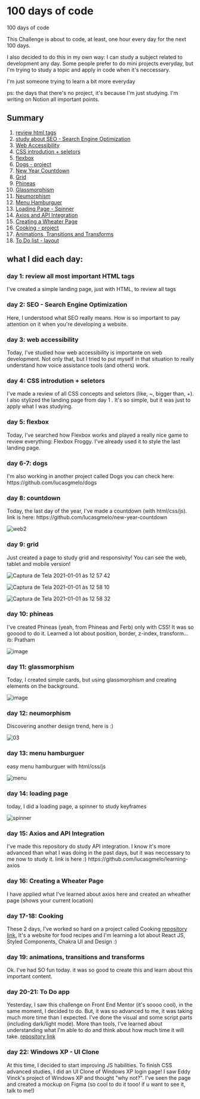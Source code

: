<h1>100 days of code</h1> 100 days of code

<p>This Challenge is about to code, at least, one hour every day for the next 100 days.</p>
<p>I also decided to do this in my own way: I can study a subject related to development any day. Some people prefer to do mini projects everyday, but I'm trying to study a topic and apply in code when it's neccessary.</p>
<p>I'm just someone trying to learn a bit more everyday </p>
<p> ps: the days that there's no project, it's because I'm just studying. I'm writing on Notion all important points.</p>

<h2>Summary</h2> 
<ol>
  <li><a href="#day1">review html tags</a></li>
  <li><a href="#day2">study about SEO - Search Engine Optimization </a></li>
  <li><a href="#day3">Web Accessibility</a></li>
  <li><a href="#day4">CSS introdution + seletors</a></li>
  <li><a href="#day5">flexbox</a></li>
  <li><a href="#day6">Dogs - project</a></li>
  <li><a href="#day8">New Year Countdown </a></li>
  <li><a href="#day9">Grid</a></li>
  <li><a href="#day10">Phineas</a></li>
  <li><a href="#day11">Glassmorphism</a></li>
  <li><a href="#day12">Neumorphism</a></li>
  <li><a href="#day13">Menu Hamburguer</a></li>
  <li><a href="#day14">Loading Page - Spinner</a></li>
  <li><a href="#day15">Axios and API Integration</a></li>
  <li><a href="#day16">Creating a Wheater Page</a></li>
  <li><a href="#day17">Cooking - project</a></li>
  <li><a href="#day19">Animations, Transitions and Transforms</a></li>
  <li><a href="#day20">To Do list - layout</a></li>




  
</ol>

<h2>what I did each day: </h2> 

<h3 id="day1"> day 1: review all most important HTML tags </h3>
<p>I've created a simple landing page, just with HTML, to review all tags</p>

<h3 id="day2"> day 2: SEO - Search Engine Optimization </h3>
<p>Here, I understood what SEO really means. How is so important to pay attention on it when you're developing a website. </p>

<h3 id="day3"> day 3: web accessibility </h3>
<p>Today, I've studied how web accessibility is importante on web development. Not only that, but I tried to put myself in that situation to really understand how voice assistance tools (and others) work.</p>

<h3 id="day4"> day 4: CSS introdution + seletors </h3>
<p>I've made a review of all CSS concepts and seletors (like, ~, bigger than, +). I also stylized the landing page from day 1 . It's so simple, but it was just to apply what I was studying. </p>

<h3 id="day5"> day 5: flexbox </h3>
<p>Today, I've searched how Flexbox works and played a really nice game to review everything: Flexbox Froggy. I've already used it to style the last landing page.</p>

<h3 id="day6"> day 6-7: dogs </h3>
<p>I'm also working in another project called Dogs you can check here: https://github.com/lucasgmelo/dogs </p>

<h3 id="day8"> day 8: countdown </h3>
<p>Today, the last day of the year, I've made a countdown (with html/css/js). link is here: https://github.com/lucasgmelo/new-year-countdown</p>

![web2](https://user-images.githubusercontent.com/61155203/103442081-bf359380-4c31-11eb-8504-0622f55a005c.gif)

<h3 id="day9"> day 9: grid </h3>
<p>Just created a page to study grid and responsivity! You can see the web, tablet and mobile version!</p>

![Captura de Tela 2021-01-01 às 12 57 42](https://user-images.githubusercontent.com/61155203/103442065-93b2a900-4c31-11eb-91d4-d62c6a83c00e.png)

![Captura de Tela 2021-01-01 às 12 58 10](https://user-images.githubusercontent.com/61155203/103442067-96150300-4c31-11eb-81d2-3b48d1563e06.png)

![Captura de Tela 2021-01-01 às 12 58 32](https://user-images.githubusercontent.com/61155203/103442068-97dec680-4c31-11eb-909a-9351fca80316.png)

<h3 id="day10">  day 10: phineas </h3>
<p>I've created Phineas (yeah, from Phineas and Ferb) only with CSS! It was so gooood to do it. Learned a lot about position, border, z-index, transform...  ib: Pratham</p>

![image](https://user-images.githubusercontent.com/61155203/103463909-9f27d200-4d0e-11eb-84b8-8d2ef5e373d7.png)

<h3 id="day11"> day 11: glassmorphism </h3>
<p> Today, I created simple cards, but using glassmorphism and creating elements on the background. </p>

![image](https://user-images.githubusercontent.com/61155203/103490744-a3cab400-4dfc-11eb-805e-ce9a1a7fb638.png)

<h3 id="day12"> day 12: neumorphism </h3>
<p> Discovering another design trend, here is :) </p>

![03](https://user-images.githubusercontent.com/61155203/104057616-38ecf480-51d1-11eb-9207-98c209799d14.png)

<h3 id="day13"> day 13: menu hamburguer </h3>
<p> easy menu hamburguer with html/css/js </p>

![menu](https://user-images.githubusercontent.com/61155203/104057880-9c772200-51d1-11eb-9df9-09af63a89e76.gif)

<h3 id="day14"> day 14: loading page </h3>
<p> today, I did a loading page, a spinner to study keyframes </p>

![spinner](https://user-images.githubusercontent.com/61155203/104058025-db0cdc80-51d1-11eb-9e21-249af4758d98.gif)
 
<h3 id="day15"> day 15: Axios and API Integration </h3>
<p> I've made this repository do study API integration. I know it's more advanced than what I was doing in the past days, but it was neccessary to me now to study it. link is here :) https://github.com/lucasgmelo/learning-axios </p>

<h3 id="day16"> day 16: Creating a Wheater Page </h3>
<p> I have applied what I've learned about axios here and created an wheather page (shows your current location) </p>

<h3 id="day17"> day 17-18: Cooking </h3>
<p> These 2 days, I've worked so hard on a project called Cooking <a href="https://github.com/Joserubemn31/cooking--frontend">repository link.</a> It's a website for food recipes and I'm learning a lot about React JS, Styled Components, Chakra UI and Design :)</p>

<h3 id="day19">day 19: animations, transitions and transforms</h3>
<p>Ok. I've had SO fun today. it was so good to create this and learn about this important content.</p>

<h3 id="day20"> day 20-21: To Do app</h3>
<p> Yesterday, I saw this challenge on Front End Mentor (it's soooo cool), in the same moment, I decided to do. But, it was so advanced to me, it was taking much more time than I expected. I've done the visual and some script parts (including dark/light mode). More than tools, I've learned about understanding what I'm able to do and think about how much time it will take. <a href="https://github.com/lucasgmelo/to-do-list">repository link</a></p>

<h3 id="day22">day 22: Windows XP - UI Clone</h3>
<p>At this time, I decided to start improving JS habilities. To finish CSS advanced studies, I did an UI Clone of Windows XP login page! I saw Eddy Vinck's project of Windows XP and thought "why not?". I've seen the page and created a mockup on Figma (so cool to do it tooo! if u want to see it, talk to me!)</p>